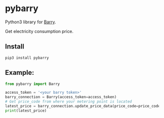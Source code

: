 # pybarry

Python3 library for [Barry](https://barry.energy/dk).

Get electricity consumption price.

## Install

```
pip3 install pybarry
```

## Example:

```python
from pybarry import Barry

access_token = '<your barry token>'
barry_connection = Barry(access_token=access_token)
# Get price_code from where your metering point is located
latest_price = barry_connection.update_price_data(price_code=price_code)
print(latest_price)
```